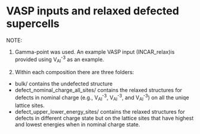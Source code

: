 # VASP inputs and relaxed defected supercells

NOTE: 
1. Gamma-point was used. An example VASP input (INCAR\_relax)is provided using V<sub>Al</sub><sup>-3</sup> as an example.

2. Within each composition there are three folders:
* bulk/ contains the undefected structure
* defect\_nominal\_charge\_all\_sites/ contains the relaxed structures for defects in nominal charge (e.g., V<sub>Al</sub><sup>-3</sup>, V<sub>Al</sub><sup>-3</sup>, and V<sub>Al</sub><sup>-3</sup>) on all the uniqe lattice sites.   
* defect\_upper\_lower\_energy\_sites/ contains the relaxed structures for defects in different charge state but on the lattice sites that have highest and lowest energies when in nominal charge state.
